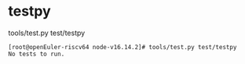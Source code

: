 # testpy

tools/test.py test/testpy

```
[root@openEuler-riscv64 node-v16.14.2]# tools/test.py test/testpy
No tests to run.
```

